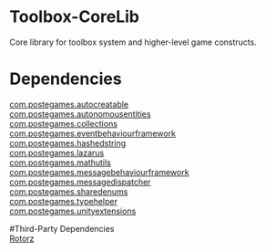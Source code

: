# Toolbox-CoreLib
Core library for toolbox system and higher-level game constructs.

# Dependencies  
[com.postegames.autocreatable](https://github.com/Slugronaut/Toolbox-AutoCreatable)  
[com.postegames.autonomousentities](https://github.com/Slugronaut/Toolbox-AutonomousEntities)  
[com.postegames.collections](https://github.com/Slugronaut/Toolbox-Collections)  
[com.postegames.eventbehaviourframework](https://github.com/Slugronaut/Toolbox-EventBehaviourFramework)  
[com.postegames.hashedstring](https://github.com/Slugronaut/Toolbox-HashedString)  
[com.postegames.lazarus](https://github.com/Slugronaut/Lazarus)  
[com.postegames.mathutils](https://github.com/Slugronaut/Toolbox-MathUtils)  
[com.postegames.messagebehaviourframework](https://github.com/Slugronaut/Toolbox-MessageBehaviourFramework)  
[com.postegames.messagedispatcher](https://github.com/Slugronaut/Toolbox-MessageDispatch)  
[com.postegames.sharedenums](https://github.com/Slugronaut/Toolbox-SharedEnums)  
[com.postegames.typehelper](https://github.com/Slugronaut/Toolbox-TypeHelper)  
[com.postegames.unityextensions](https://github.com/Slugronaut/Toolbox-UnityExtensions)  

#Third-Party Dependencies  
[Rotorz](https://github.com/rotorz/unity3d-reorderable-list)  

